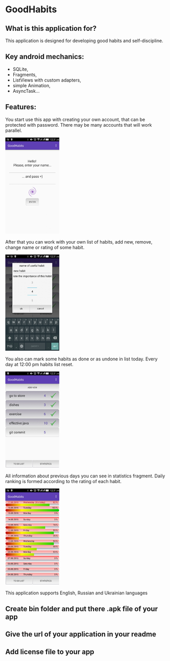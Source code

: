 # GoodHabits

## What is this application for?

This application is designed for developing good habits and self-discipline.

## Key android mechanics:

+ SQLite, 
+ Fragments, 
+ ListViews with custom adapters, 
+ simple Animation, 
+ AsyncTask...

## Features:
You start use this app with creating your own account, that can be protected with password. There may be many accounts that will work parallel.

<img src="docs/screenshot_1.jpeg" height="300">

After that you can work with your own list of habits, add new, remove, change name or rating of some habit.

<img src="docs/screenshot_3.jpeg" height="300">

You also can mark some habits as done or as undone in list today. Every day at 12:00 pm habits list reset.

<img src="docs/screenshot_2.jpeg" height="300">

All information about previous days you can see in statistics fragment. Daily ranking is formed according to the rating of each habit.

<img src="docs/screenshot_4.jpeg" height="300">

This application supports English, Russian and Ukrainian languages

## Create bin folder and put there .apk file of your app

## Give the url of your application in your readme

## Add license file to your app
